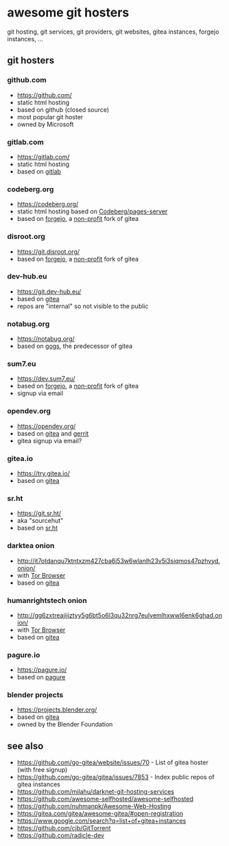 # awesome git hosters
git hosting, git services, git providers, git websites, gitea instances, forgejo instances, ...

## git hosters

### github.com

- https://github.com/
- static html hosting
- based on github (closed source)
- most popular git hoster
- owned by Microsoft

### gitlab.com

- https://gitlab.com/
- static html hosting
- based on [gitlab](https://github.com/gitlabhq/gitlabhq)

### codeberg.org

- https://codeberg.org/
- static html hosting based on [Codeberg/pages-server](https://codeberg.org/Codeberg/pages-server)
- based on [forgejo](https://codeberg.org/forgejo/forgejo), a [non-profit](https://forgejo.org/faq/#why-was-forgejo-created) fork of gitea

### disroot.org

- https://git.disroot.org/
- based on [forgejo](https://codeberg.org/forgejo/forgejo), a [non-profit](https://forgejo.org/faq/#why-was-forgejo-created) fork of gitea

### dev-hub.eu

- https://git.dev-hub.eu/
- based on [gitea](https://github.com/go-gitea/gitea)
- repos are "internal" so not visible to the public

### notabug.org

- https://notabug.org/
- based on [gogs](https://notabug.org/hp/gogs), the predecessor of gitea

### sum7.eu

- https://dev.sum7.eu/
- based on [forgejo](https://codeberg.org/forgejo/forgejo), a [non-profit](https://forgejo.org/faq/#why-was-forgejo-created) fork of gitea
- signup via email

### opendev.org

- https://opendev.org/
- based on [gitea](https://github.com/go-gitea/gitea) and [gerrit](https://www.gerritcodereview.com/)
- gitea signup via email?

### gitea.io

- https://try.gitea.io/
- based on [gitea](https://github.com/go-gitea/gitea)

### sr.ht

- https://git.sr.ht/
- aka "sourcehut"
- based on [sr.ht](https://git.sr.ht/~sircmpwn/?search=sr.ht)

### darktea onion

- http://it7otdanqu7ktntxzm427cba6i53w6wlanlh23v5i3siqmos47pzhvyd.onion/
- with [Tor Browser](https://www.torproject.org/)
- based on [gitea](https://github.com/go-gitea/gitea)

### humanrightstech onion

- http://gg6zxtreajiijztyy5g6bt5o6l3qu32nrg7eulyemlhxwwl6enk6ghad.onion/
- with [Tor Browser](https://www.torproject.org/)
- based on [gitea](https://github.com/go-gitea/gitea)

### pagure.io

- https://pagure.io/
- based on [pagure](https://pagure.io/pagure)

### blender projects
- https://projects.blender.org/
- based on [gitea](https://github.com/go-gitea/gitea)
- owned by the Blender Foundation

## see also

- https://github.com/go-gitea/website/issues/70 - List of gitea hoster (with free signup)
- https://github.com/go-gitea/gitea/issues/7853 - Index public repos of gitea instances
- https://github.com/milahu/darknet-git-hosting-services
- https://github.com/awesome-selfhosted/awesome-selfhosted
- https://github.com/nuhmanpk/Awesome-Web-Hosting
- https://gitea.com/gitea/awesome-gitea/#open-registration
- https://www.google.com/search?q=list+of+gitea+instances
- https://github.com/cjb/GitTorrent
- https://github.com/radicle-dev
